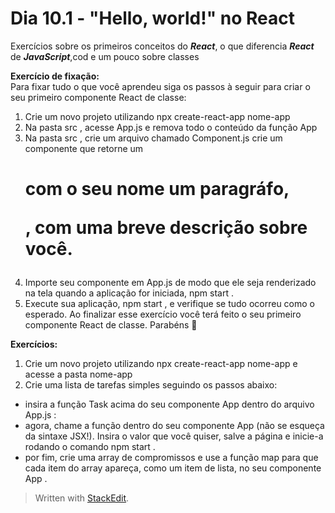 # Dia 10.1 - "Hello, world!" no React

Exercícios sobre os primeiros conceitos do **_React_**, o que diferencia **_React_** de **_JavaScript_**,cod e um pouco sobre classes

**Exercício de fixação:**  
Para fixar tudo o que você aprendeu siga os passos à seguir para criar o seu primeiro componente React de classe:
1.  Crie um novo projeto utilizando npx create-react-app nome-app
2.  Na pasta src , acesse App.js e remova todo o conteúdo da função App
3.  Na pasta src , crie um arquivo chamado Component.js crie um componente que retorne um <h1> com o seu nome um paragráfo, <p> , com uma breve descrição sobre você.
4. Importe seu componente em App.js de modo que ele seja renderizado na tela quando a aplicação for iniciada, npm start .
5. Execute sua aplicação, npm start , e verifique se tudo ocorreu como o esperado. Ao finalizar esse exercício você terá feito o seu primeiro componente React de classe. Parabéns 🎉

**Exercícios:**
1. Crie um novo projeto utilizando npx create-react-app nome-app e acesse a pasta nome-app
2. Crie uma lista de tarefas simples seguindo os passos abaixo:
- insira a função Task acima do seu componente App dentro do arquivo App.js :
- agora, chame a função dentro do seu componente App (não se esqueça da sintaxe JSX!). Insira o valor que você quiser, salve a página e inicie-a rodando o comando npm start .
- por fim, crie uma array de compromissos e use a função map para que cada item do array apareça, como um item de lista, no seu componente App .


>Written with [StackEdit](https://stackedit.io/).